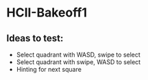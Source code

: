 # HCII-Bakeoff1

## Ideas to test:
* Select quadrant with WASD, swipe to select
* Select quadrant with swipe, WASD to select
* Hinting for next square
